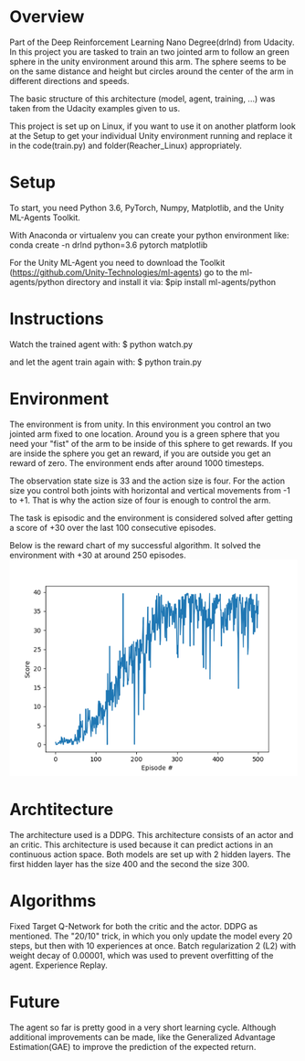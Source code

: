 # Overview
Part of the Deep Reinforcement Learning Nano Degree(drlnd) from Udacity.
In this project you are tasked to train an two jointed arm to follow an green sphere in the unity environment around this arm.
The sphere seems to be on the same distance and height but circles around the center of the arm in different directions and speeds.

The basic structure of this architecture (model, agent, training, ...) was taken from the Udacity examples given to us.

This project is set up on Linux, if you want to use it on another platform look at the Setup to get your individual Unity environment running and replace it in the code(train.py) and folder(Reacher_Linux) appropriately.

# Setup
To start, you need Python 3.6, PyTorch, Numpy, Matplotlib, and the Unity ML-Agents Toolkit.

With Anaconda or virtualenv you can create your python environment like:
conda create -n drlnd python=3.6 pytorch matplotlib

For the Unity ML-Agent you need to download the Toolkit (https://github.com/Unity-Technologies/ml-agents) go to the ml-agents/python directory and install it via:
    $pip install ml-agents/python

    
# Instructions

Watch the trained agent with:
$ python watch.py

and let the agent train again with:
$ python train.py


# Environment

The environment is from unity.
In this environment you control an two jointed arm fixed to one location.
Around you is a green sphere that you need your "fist" of the arm to be inside of this sphere to get rewards.
If you are inside the sphere you get an reward, if you are outside you get an reward of zero.
The environment ends after around 1000 timesteps.

The observation state size is 33 and the action size is four.
For the action size you control both joints with horizontal and vertical movements from -1 to +1. That is why the action size of four is enough to control the arm.

The task is episodic and the environment is considered solved after getting a score of +30 over the last 100 consecutive episodes.

Below is the reward chart of my successful algorithm. It solved the environment with +30 at around 250 episodes.
![Solved Environment](checkpoints/scores_v2_solved.png)


# Archtitecture

The architecture used is a DDPG. This architecture consists of an actor and an critic. 
This architecture is used because it can predict actions in an continuous action space.
Both models are set up with 2 hidden layers. The first hidden layer has the size 400 and the second the size 300.

# Algorithms

Fixed Target Q-Network for both the critic and the actor.
DDPG as mentioned.
The "20/10" trick, in which you only update the model every 20 steps, but then with 10 experiences at once.
Batch regularization 2 (L2) with weight decay of 0.00001, which was used to prevent overfitting of the agent.
Experience Replay.


# Future

The agent so far is pretty good in a very short learning cycle.
Although additional improvements can be made, like the Generalized Advantage Estimation(GAE) to improve the prediction of the expected return.
